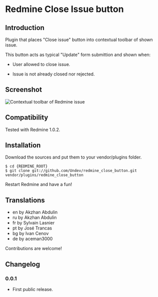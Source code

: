 # Redmine Close Issue button

## Introduction

Plugin that places "Close issue" button into contextual toolbar of shown issue.

This button acts as typical "Update" form submittion and shown when:

 * User allowed to close issue.

 * Issue is not already closed nor rejected.

## Screenshot

![Contextual toolbar of Redmine issue](https://github.com/Undev/redmine_close_button/raw/master/screenshot.png "Contextual toolbar of Redmine issue")

## Compatibility

Tested with Redmine 1.0.2.

## Installation

Download the sources and put them to your vendor/plugins folder.

    $ cd {REDMINE_ROOT}
    $ git clone git://github.com/Undev/redmine_close_button.git vendor/plugins/redmine_close_button

Restart Redmine and have a fun!

## Translations

- en by Akzhan Abdulin
- ru by Akzhan Abdulin
- fr by Sylvain Lasnier
- pt by José Trancas
- bg by Ivan Cenov
- de by aceman3000

Contributions are welcome!

## Changelog

### 0.0.1

- First public release.

